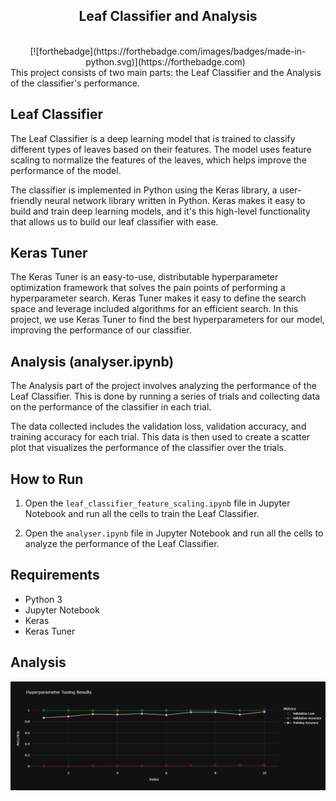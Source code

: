 <h2 align="center">
  Leaf Classifier and Analysis
</h2>
<br/>
<center>
[![forthebadge](https://forthebadge.com/images/badges/made-in-python.svg)](https://forthebadge.com) &nbsp
</center>
This project consists of two main parts: the Leaf Classifier and the Analysis of the classifier's performance.

## Leaf Classifier

The Leaf Classifier is a deep learning model that is trained to classify different types of leaves based on their features. The model uses feature scaling to normalize the features of the leaves, which helps improve the performance of the model.

The classifier is implemented in Python using the Keras library, a user-friendly neural network library written in Python. Keras makes it easy to build and train deep learning models, and it's this high-level functionality that allows us to build our leaf classifier with ease.

## Keras Tuner

The Keras Tuner is an easy-to-use, distributable hyperparameter optimization framework that solves the pain points of performing a hyperparameter search. Keras Tuner makes it easy to define the search space and leverage included algorithms for an efficient search. In this project, we use Keras Tuner to find the best hyperparameters for our model, improving the performance of our classifier.

## Analysis (analyser.ipynb)

The Analysis part of the project involves analyzing the performance of the Leaf Classifier. This is done by running a series of trials and collecting data on the performance of the classifier in each trial.

The data collected includes the validation loss, validation accuracy, and training accuracy for each trial. This data is then used to create a scatter plot that visualizes the performance of the classifier over the trials.

## How to Run

1. Open the `leaf_classifier_feature_scaling.ipynb` file in Jupyter Notebook and run all the cells to train the Leaf Classifier.

2. Open the `analyser.ipynb` file in Jupyter Notebook and run all the cells to analyze the performance of the Leaf Classifier.

## Requirements

- Python 3
- Jupyter Notebook
- Keras
- Keras Tuner

## Analysis
<div align="center">
    <img alt="Demo" src="newplot.png"/>
</div>